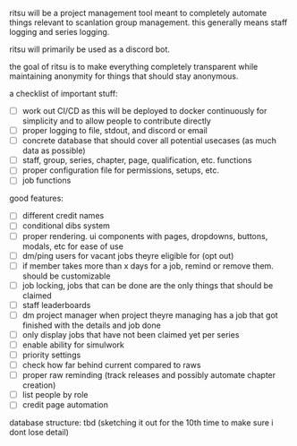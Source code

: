 ritsu will be a project management tool meant to completely automate things relevant to scanlation group management. this generally means staff logging and series logging.

ritsu will primarily be used as a discord bot.

the goal of ritsu is to make everything completely transparent while maintaining anonymity for things that should stay anonymous.

a checklist of important stuff:
- [ ] work out CI/CD as this will be deployed to docker continuously for simplicity and to allow people to contribute directly
- [ ] proper logging to file, stdout, and discord or email
- [ ] concrete database that should cover all potential usecases (as much data as possible)
- [ ] staff, group, series, chapter, page, qualification, etc. functions
- [ ] proper configuration file for permissions, setups, etc.
- [ ] job functions

good features:
- [ ] different credit names
- [ ] conditional dibs system
- [ ] proper rendering. ui components with pages, dropdowns, buttons, modals, etc for ease of use
- [ ] dm/ping users for vacant jobs theyre eligible for (opt out)
- [ ] if member takes more than x days for a job, remind or remove them. should be customizable
- [ ] job locking, jobs that can be done are the only things that should be claimed
- [ ] staff leaderboards
- [ ] dm project manager when project theyre managing has a job that got finished with the details and job done
- [ ] only display jobs that have not been claimed yet per series
- [ ] enable ability for simulwork
- [ ] priority settings
- [ ] check how far behind current compared to raws
- [ ] proper raw reminding (track releases and possibly automate chapter creation)
- [ ] list people by role
- [ ] credit page automation

database structure:
tbd (sketching it out for the 10th time to make sure i dont lose detail)

